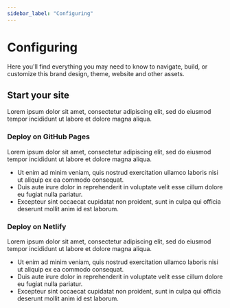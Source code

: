 ```yaml
---
sidebar_label: "Configuring"
---
```


# Configuring

Here you'll find everything you may need to know to navigate, build, or customize this brand design, theme, website and other assets.

## Start your site

Lorem ipsum dolor sit amet, consectetur adipiscing elit, sed do eiusmod tempor incididunt ut labore et dolore magna aliqua.

<!-- Run the development server: -->

<!-- ```bash
cd my-website
npm run start
``` -->

### Deploy on GitHub Pages

Lorem ipsum dolor sit amet, consectetur adipiscing elit, sed do eiusmod tempor incididunt ut labore et dolore magna aliqua.

- Ut enim ad minim veniam, quis nostrud exercitation ullamco laboris nisi ut aliquip ex ea commodo consequat.
- Duis aute irure dolor in reprehenderit in voluptate velit esse cillum dolore eu fugiat nulla pariatur.
- Excepteur sint occaecat cupidatat non proident, sunt in culpa qui officia deserunt mollit anim id est laborum.

### Deploy on Netlify

Lorem ipsum dolor sit amet, consectetur adipiscing elit, sed do eiusmod tempor incididunt ut labore et dolore magna aliqua.

- Ut enim ad minim veniam, quis nostrud exercitation ullamco laboris nisi ut aliquip ex ea commodo consequat.
- Duis aute irure dolor in reprehenderit in voluptate velit esse cillum dolore eu fugiat nulla pariatur.
- Excepteur sint occaecat cupidatat non proident, sunt in culpa qui officia deserunt mollit anim id est laborum.

<!-- The `cd` command changes the directory you're working with. In order to work with your newly created Docusaurus site, you'll need to navigate the terminal there. -->

<!-- The `npm run start` command builds your website locally and serves it through a development server, ready for you to view at http://localhost:3000/. -->

<!-- Open `docs/intro.md` (this page) and edit some lines: the site **reloads automatically** and displays your changes. -->
